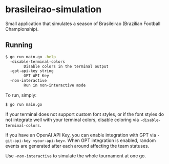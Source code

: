 # brasileirao-simulation

Small application that simulates a season of Brasileirao (Brazilian Football Championship).

## Running

```bash
$ go run main.go -help
  -disable-terminal-colors
    	Disable colors in the terminal output
  -gpt-api-key string
    	GPT API Key
  -non-interactive
    	Run in non-interactive mode
```

To run, simply:

```bash
$ go run main.go
```

If your terminal does not support custom font styles, or if the font styles do not integrate well with your terminal colors, disable coloring via `-disable-terminal-colors`.

If you have an OpenAI API Key, you can enable integration with GPT via `-git-api-key <your-api-key>`.
When GPT integration is enabled, random events are generated after each around affecting the team statuses.

Use `-non-interactive` to simulate the whole tournament at one go.
